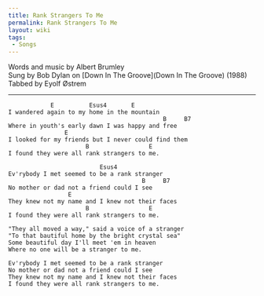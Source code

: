 ```yaml
---
title: Rank Strangers To Me
permalink: Rank Strangers To Me
layout: wiki
tags:
 - Songs
---
```


Words and music by Albert Brumley  
Sung by Bob Dylan on [Down In The Groove](Down In The Groove)
(1988)  
Tabbed by Eyolf Østrem

* * * * *

                E          Esus4       E
    I wandered again to my home in the mountain
                                                B     B7
    Where in youth's early dawn I was happy and free
                    E
    I looked for my friends but I never could find them
                          B                 E
    I found they were all rank strangers to me.

                              Esus4
    Ev'rybody I met seemed to be a rank stranger
                                          B     B7
    No mother or dad not a friend could I see
                     E
    They knew not my name and I knew not their faces
                          B                 E
    I found they were all rank strangers to me.

    "They all moved a way," said a voice of a stranger
    "To that bautiful home by the bright crystal sea"
    Some beautiful day I'll meet 'em in heaven
    Where no one will be a stranger to me.

    Ev'rybody I met seemed to be a rank stranger
    No mother or dad not a friend could I see
    They knew not my name and I knew not their faces
    I found they were all rank strangers to me.

